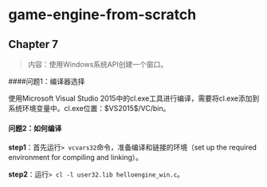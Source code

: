 # game-engine-from-scratch

## Chapter 7

> 内容：使用Windows系统API创建一个窗口。

####问题1：编译器选择

使用Microsoft Visual Studio 2015中的cl.exe工具进行编译，需要将cl.exe添加到系统环境变量中。cl.exe位置：\$VS2015\$/VC/bin。

#### 问题2：如何编译

**step1**：首先运行```> vcvars32```命令，准备编译和链接的环境（set up the required environment for compiling and linking）。

**step2**：运行```> cl -l user32.lib helloengine_win.c```。

